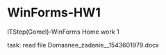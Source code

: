 # WinForms-HW1
ITStep(Gomel)-WinForms Home work 1

task: read file Domasnee_zadanie__1543601979.docx
